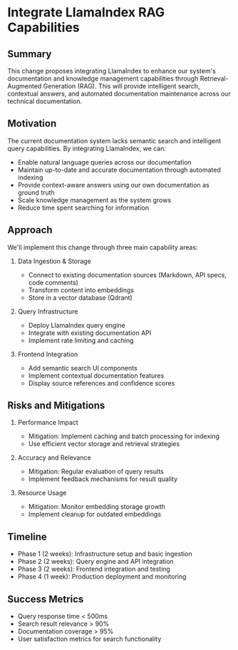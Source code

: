 # Integrate LlamaIndex RAG Capabilities

## Summary

This change proposes integrating LlamaIndex to enhance our system's documentation and knowledge management capabilities through Retrieval-Augmented Generation (RAG). This will provide intelligent search, contextual answers, and automated documentation maintenance across our technical documentation.

## Motivation

The current documentation system lacks semantic search and intelligent query capabilities. By integrating LlamaIndex, we can:

- Enable natural language queries across our documentation
- Maintain up-to-date and accurate documentation through automated indexing
- Provide context-aware answers using our own documentation as ground truth
- Scale knowledge management as the system grows
- Reduce time spent searching for information

## Approach

We'll implement this change through three main capability areas:

1. Data Ingestion & Storage
   - Connect to existing documentation sources (Markdown, API specs, code comments)
   - Transform content into embeddings
   - Store in a vector database (Qdrant)

2. Query Infrastructure
   - Deploy LlamaIndex query engine
   - Integrate with existing documentation API
   - Implement rate limiting and caching

3. Frontend Integration
   - Add semantic search UI components
   - Implement contextual documentation features
   - Display source references and confidence scores

## Risks and Mitigations

1. Performance Impact
   - Mitigation: Implement caching and batch processing for indexing
   - Use efficient vector storage and retrieval strategies

2. Accuracy and Relevance
   - Mitigation: Regular evaluation of query results
   - Implement feedback mechanisms for result quality

3. Resource Usage
   - Mitigation: Monitor embedding storage growth
   - Implement cleanup for outdated embeddings

## Timeline

- Phase 1 (2 weeks): Infrastructure setup and basic ingestion
- Phase 2 (2 weeks): Query engine and API integration
- Phase 3 (2 weeks): Frontend integration and testing
- Phase 4 (1 week): Production deployment and monitoring

## Success Metrics

- Query response time < 500ms
- Search result relevance > 90%
- Documentation coverage > 95%
- User satisfaction metrics for search functionality